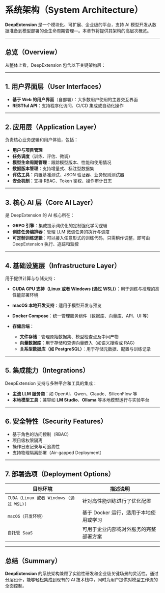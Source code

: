 # 系统架构（System Architecture）

**DeepExtension** 是一个模块化、可扩展、企业级的平台，支持 AI 模型开发从数据准备到模型部署的全生命周期管理—。本章节将提供其架构的高层次概览。

---

## 总览（Overview）

从整体上看，DeepExtension 包含以下关键架构层：

---

## 1. 用户界面层（User Interfaces）

- **基于 Web 的用户界面**（自部署）：大多数用户使用的主要交互界面  
- **RESTful API**：支持程序化访问、CI/CD 集成或自动化操作

---

## 2. 应用层（Application Layer）

负责核心业务逻辑和用户体验，包括：

- **用户与项目管理**
- **任务调度**（训练、评估、微调）
- **模型生命周期管理**：跟踪模型版本、性能和使用情况
- **数据版本管理**：支持增量式、标注型数据集
- **评估工具**：内置基准测试、JSON 验证器、业务规则测试器
- **安全机制**：支持 RBAC、Token 鉴权、操作审计日志

---

## 3. 核心 AI 层（Core AI Layer）

是 DeepExtension 的 AI 核心所在：

- **GRPO 引擎**：集成提示词优化的定制强化学习逻辑  
- **训练任务编排器**：管理 LLM 微调任务的执行与调度  
- **可定制训练逻辑**：可以接入任意形式的训练代码，只需稍作调整，即可由 DeepExtension 执行、追踪和监控

---

## 4. 基础设施层（Infrastructure Layer）

用于提供计算与存储支持：

- **CUDA GPU 支持（Linux 或者 Windows (通过 WSL)）**：用于训练与推理的高性能部署环境  
- **macOS 本地开发支持**：适用于模型开发与预览  
- **Docker Compose**：统一管理服务组件（数据库、向量库、API、UI 等）  
- **存储后端**：

  - **文件存储**：管理原始数据集、模型检查点及中间产物  
  - **向量数据库**：用于存储和查询向量嵌入（如语义搜索或 RAG）  
  - **关系型数据库（如 PostgreSQL）**：用于存储元数据、配置与训练记录

---

## 5. 集成能力（Integrations）

DeepExtension 支持与多种平台和工具的集成：

- **主流 LLM 服务商**：如 OpenAI、Qwen、Claude、SiliconFlow 等  
- **本地模型工具**：兼容如 **LM Studio**、**Ollama** 等本地模型运行与实验平台
<!-- - **向量数据库** -->

---

## 6. 安全特性（Security Features）

- 基于角色的访问控制（RBAC）  
- 项目级权限隔离  
- 操作日志记录与可追溯性  
- 支持物理隔离部署（Air-gapped Deployment）

---

## 7. 部署选项（Deployment Options）

| 目标环境             | 描述说明                                 |
|----------------------|------------------------------------------|
| `CUDA（Linux 或者 Windows (通过 WSL))`      | 针对高性能训练进行了优化配置             |
| `macOS（开发环境）`  | 基于 Docker 运行，适用于本地使用或学习 |
| `自托管 SaaS`        | 可用于企业内部或对外服务的完整部署方案     |

---

## 总结（Summary）

**DeepExtension** 的系统架构兼顾了实验性研发和企业级关键场景的灵活性。通过分层设计，能够轻松集成到现有的 AI 技术栈中，同时为用户提供对模型工作流的全面控制。
